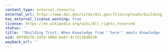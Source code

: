 ```yaml
---
content_type: external-resource
external_url: https://www.doi.gov/sites/doi.gov/files/uploads/building_trust_adler_birkhoff.pdf
has_external_license_warning: true
license: https://en.wikipedia.org/wiki/All_rights_reserved
status: ''
title: '*Building Trust: When Knowledge from ''here'' meets Knowledge from ''away''*'
uid: 00fdb576-2d3d-408d-be87-4cf4116d6538
wayback_url: ''
---
```

